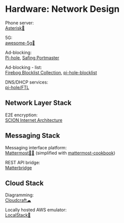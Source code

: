 # Hardware: Network Design

Phone server:  
[Asterisk💾](https://www.asterisk.org/)

5G:  
[awesome-5g💩](https://github.com/calee0219/awesome-5g)

Ad-blocking:  
[Pi-hole](https://pi-hole.net/),
[Safing Portmaster](https://safing.io/)

Ad-blocking - list:  
[Firebog Blocklist Collection](https://firebog.net/),
[pi-hole-blocklist](https://github.com/zangadoprojets/pi-hole-blocklist)

DNS/DHCP services:  
[pi-hole/FTL](https://github.com/pi-hole/FTL)

## Network Layer Stack

E2E encryption:  
[SCION Internet Architecture](https://scion-architecture.net/)

## Messaging Stack

Messaging interface platform:  
[Mattermost💾🤖](https://mattermost.com/) (simplified with [mattermost-cookbook](https://github.com/ist-dsi/mattermost-cookbook))

REST API bridge:  
[Matterbridge](https://mattermost.com/marketplace/matterbridge/)

## Cloud Stack

Diagramming:  
[Cloudcraft☁](https://www.cloudcraft.co/)

Locally hosted AWS emulator:  
[LocalStack💾](https://localstack.cloud/)
